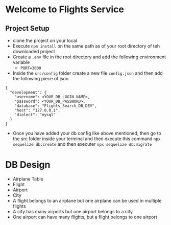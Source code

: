 # Welcome to Flights Service

## Project Setup

- clone the project on your local
- Execute `npm install` on the same path as of your root directory of teh downloaded project
- Create a `.env` file in the root directory and add the following environment variable
  - `PORT=3000`
- Inside the `src/config` folder create a new file `config.json` and then add the following piece of json

```
{
  "development": {
    "username": <YOUR_DB_LOGIN_NAME>,
    "password": <YOUR_DB_PASSWORD>,
    "database": "Flights_Search_DB_DEV",
    "host": "127.0.0.1",
    "dialect": "mysql"
  }
}
```

- Once you have added your db config like above mentioned, then go to the src folder inside your terminal and then execute this command `npx sequelize db:create` and then executer `npx sequelize db:migrate`

# DB Design

- Airplane Table
- Flight
- Airport
- City
- A flight belongs to an airplane but one airplane can be used in multiple flights
- A city has many airports but one airport belongs to a city
- One airport can have many flights, but a flight belongs to one airport
